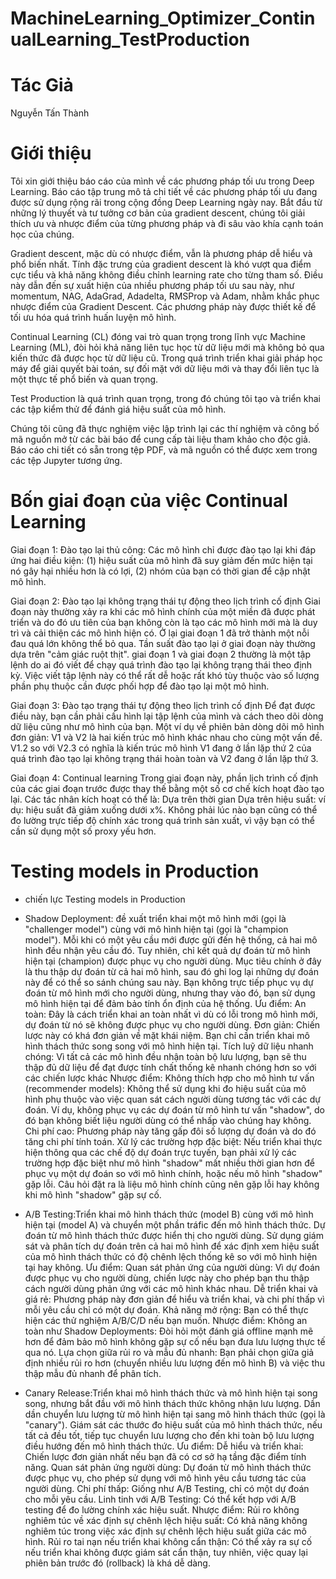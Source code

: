 # MachineLearning_Optimizer_ContinualLearning_TestProduction
# Tác Giả
Nguyễn Tấn Thành
# Giới thiệu
Tôi xin giới thiệu báo cáo của mình về các phương pháp tối ưu trong Deep Learning. Báo cáo tập trung mô tả chi tiết về các phương pháp tối ưu đang được sử dụng rộng rãi trong cộng đồng Deep Learning ngày nay. Bắt đầu từ những lý thuyết và tư tưởng cơ bản của gradient descent, chúng tôi giải thích ưu và nhược điểm của từng phương pháp và đi sâu vào khía cạnh toán học của chúng.

Gradient descent, mặc dù có nhược điểm, vẫn là phương pháp dễ hiểu và phổ biến nhất. Tính đặc trưng của gradient descent là khó vượt qua điểm cực tiểu và khả năng không điều chỉnh learning rate cho từng tham số. Điều này dẫn đến sự xuất hiện của nhiều phương pháp tối ưu sau này, như momentum, NAG, AdaGrad, Adadelta, RMSProp và Adam, nhằm khắc phục nhược điểm của Gradient Descent. Các phương pháp này được thiết kế để tối ưu hóa quá trình huấn luyện mô hình.

Continual Learning (CL) đóng vai trò quan trọng trong lĩnh vực Machine Learning (ML), đòi hỏi khả năng liên tục học từ dữ liệu mới mà không bỏ qua kiến thức đã được học từ dữ liệu cũ. Trong quá trình triển khai giải pháp học máy để giải quyết bài toán, sự đối mặt với dữ liệu mới và thay đổi liên tục là một thực tế phổ biến và quan trọng.

Test Production là quá trình quan trọng, trong đó chúng tôi tạo và triển khai các tập kiểm thử để đánh giá hiệu suất của mô hình.

Chúng tôi cũng đã thực nghiệm việc lập trình lại các thí nghiệm và công bố mã nguồn mở từ các bài báo để cung cấp tài liệu tham khảo cho độc giả. Báo cáo chi tiết có sẵn trong tệp PDF, và mã nguồn có thể được xem trong các tệp Jupyter tương ứng.

# Bốn giai đoạn của việc Continual Learning
Giai đoạn 1: Đào tạo lại thủ công:
Các mô hình chỉ được đào tạo lại khi đáp ứng hai điều kiện: (1) hiệu suất của mô hình đã suy giảm đến mức hiện tại nó gây hại nhiều hơn là có lợi, (2) nhóm của bạn có thời gian để cập nhật mô hình.

Giai đoạn 2: Đào tạo lại không trạng thái tự động theo lịch trình cố định
Giai đoạn này thường xảy ra khi các mô hình chính của một miền đã được phát triển và do đó ưu tiên của bạn không còn là tạo các mô hình mới mà là duy trì và cải thiện các mô hình hiện có. Ở lại giai đoạn 1 đã trở thành một nỗi đau quá lớn không thể bỏ qua.
Tần suất đào tạo lại ở giai đoạn này thường dựa trên "cảm giác ruột thịt".
giai đoạn 1 và giai đoạn 2 thường là một tập lệnh do ai đó viết để chạy quá trình đào tạo lại không trạng thái theo định kỳ. Việc viết tập lệnh này có thể rất dễ hoặc rất khó tùy thuộc vào số lượng phần phụ thuộc cần được phối hợp để đào tạo lại một mô hình.

Giai đoạn 3: Đào tạo trạng thái tự động theo lịch trình cố định
Để đạt được điều này, bạn cần phải cấu hình lại tập lệnh của mình và cách theo dõi dòng dữ liệu cũng như mô hình của bạn. Một ví dụ về phiên bản dòng dõi mô hình đơn giản:
V1 và V2 là hai kiến ​​trúc mô hình khác nhau cho cùng một vấn đề.
V1.2 so với V2.3 có nghĩa là kiến ​​trúc mô hình V1 đang ở lần lặp thứ 2 của quá trình đào tạo lại không trạng thái hoàn toàn và V2 đang ở lần lặp thứ 3.

Giai đoạn 4: Continual learning
Trong giai đoạn này, phần lịch trình cố định của các giai đoạn trước được thay thế bằng một số cơ chế kích hoạt đào tạo lại. Các tác nhân kích hoạt có thể là:
Dựa trên thời gian
Dựa trên hiệu suất: ví dụ: hiệu suất đã giảm xuống dưới x%.
Không phải lúc nào bạn cũng có thể đo lường trực tiếp độ chính xác trong quá trình sản xuất, vì vậy bạn có thể cần sử dụng một số proxy yếu hơn.

# Testing models in Production
- chiến lực Testing models in Production
  
- Shadow Deployment: đề xuất triển khai một mô hình mới (gọi là "challenger model") cùng với mô hình hiện tại (gọi là "champion model"). Mỗi khi có một yêu cầu mới được gửi đến hệ thống, cả hai mô hình đều nhận yêu cầu đó. Tuy nhiên, chỉ kết quả dự đoán từ mô hình hiện tại (champion) được phục vụ cho người dùng.
Mục tiêu chính ở đây là thu thập dự đoán từ cả hai mô hình, sau đó ghi log lại những dự đoán này để có thể so sánh chúng sau này. Bạn không trực tiếp phục vụ dự đoán từ mô hình mới cho người dùng, nhưng thay vào đó, bạn sử dụng mô hình hiện tại để đảm bảo tính ổn định của hệ thống.
Ưu điểm:
An toàn: Đây là cách triển khai an toàn nhất vì dù có lỗi trong mô hình mới, dự đoán từ nó sẽ không được phục vụ cho người dùng.
Đơn giản: Chiến lược này có khá đơn giản về mặt khái niệm. Bạn chỉ cần triển khai mô hình thách thức song song với mô hình hiện tại.
Tích luỹ dữ liệu nhanh chóng: Vì tất cả các mô hình đều nhận toàn bộ lưu lượng, bạn sẽ thu thập đủ dữ liệu để đạt được tính chất thống kê nhanh chóng hơn so với các chiến lược khác
Nhược điểm:
Không thích hợp cho mô hình tư vấn (recommender models): Không thể sử dụng khi đo hiệu suất của mô hình phụ thuộc vào việc quan sát cách người dùng tương tác với các dự đoán. Ví dụ, không phục vụ các dự đoán từ mô hình tư vấn "shadow", do đó bạn không biết liệu người dùng có thể nhấp vào chúng hay không.
Chi phí cao: Phương pháp này tăng gấp đôi số lượng dự đoán và do đó tăng chi phí tính toán.
Xử lý các trường hợp đặc biệt: Nếu triển khai thực hiện thông qua các chế độ dự đoán trực tuyến, bạn phải xử lý các trường hợp đặc biệt như mô hình "shadow" mất nhiều thời gian hơn để phục vụ một dự đoán so với mô hình chính, hoặc nếu mô hình "shadow" gặp lỗi. Câu hỏi đặt ra là liệu mô hình chính cũng nên gặp lỗi hay không khi mô hình "shadow" gặp sự cố.

- A/B Testing:Triển khai mô hình thách thức (model B) cùng với mô hình hiện tại (model A) và chuyển một phần tráfic đến mô hình thách thức. Dự đoán từ mô hình thách thức được hiển thị cho người dùng. Sử dụng giám sát và phân tích dự đoán trên cả hai mô hình để xác định xem hiệu suất của mô hình thách thức có độ chênh lệch thống kê so với mô hình hiện tại hay không.
Ưu điểm:
Quan sát phản ứng của người dùng: Vì dự đoán được phục vụ cho người dùng, chiến lược này cho phép bạn thu thập cách người dùng phản ứng với các mô hình khác nhau.
Dễ triển khai và giá rẻ: Phương pháp này đơn giản để hiểu và triển khai, và chi phí thấp vì mỗi yêu cầu chỉ có một dự đoán.
Khả năng mở rộng: Bạn có thể thực hiện các thử nghiệm A/B/C/D nếu bạn muốn.
Nhược điểm:
Không an toàn như Shadow Deployments: Đòi hỏi một đánh giá offline mạnh mẽ hơn để đảm bảo mô hình không gặp sự cố nếu bạn đưa lưu lượng thực tế qua nó.
Lựa chọn giữa rủi ro và mẫu đủ nhanh: Bạn phải chọn giữa giả định nhiều rủi ro hơn (chuyển nhiều lưu lượng đến mô hình B) và việc thu thập mẫu đủ nhanh để phân tích.

- Canary Release:Triển khai mô hình thách thức và mô hình hiện tại song song, nhưng bắt đầu với mô hình thách thức không nhận lưu lượng. Dần dần chuyển lưu lượng từ mô hình hiện tại sang mô hình thách thức (gọi là "canary"). Giám sát các thước đo hiệu suất của mô hình thách thức, nếu tất cả đều tốt, tiếp tục chuyển lưu lượng cho đến khi toàn bộ lưu lượng điều hướng đến mô hình thách thức.
Ưu điểm:
Dễ hiểu và triển khai: Chiến lược đơn giản nhất nếu bạn đã có cơ sở hạ tầng đặc điểm tính năng.
Quan sát phản ứng người dùng: Dự đoán từ mô hình thách thức được phục vụ, cho phép sử dụng với mô hình yêu cầu tương tác của người dùng.
Chi phí thấp: Giống như A/B Testing, chỉ có một dự đoán cho mỗi yêu cầu.
Linh tinh với A/B Testing: Có thể kết hợp với A/B testing để đo lường chính xác hiệu suất.
Nhược điểm:
Rủi ro không nghiêm túc về xác định sự chênh lệch hiệu suất: Có khả năng không nghiêm túc trong việc xác định sự chênh lệch hiệu suất giữa các mô hình.
Rủi ro tai nạn nếu triển khai không cẩn thận: Có thể xảy ra sự cố nếu triển khai không được giám sát cẩn thận, tuy nhiên, việc quay lại phiên bản trước đó (rollback) là khá dễ dàng.

